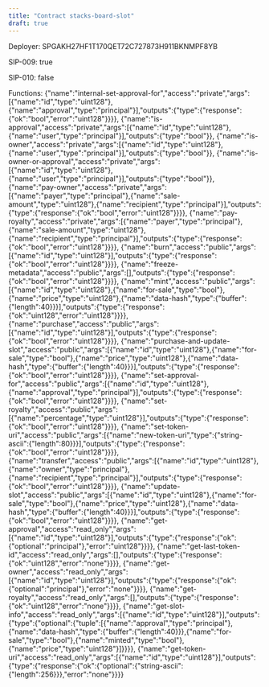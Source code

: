 ```yaml
---
title: "Contract stacks-board-slot"
draft: true
---
```

Deployer: SPGAKH27HF1T170QET72C727873H911BKNMPF8YB

SIP-009: true

SIP-010: false

Functions:
{"name":"internal-set-approval-for","access":"private","args":[{"name":"id","type":"uint128"},{"name":"approval","type":"principal"}],"outputs":{"type":{"response":{"ok":"bool","error":"uint128"}}}}, {"name":"is-approval","access":"private","args":[{"name":"id","type":"uint128"},{"name":"user","type":"principal"}],"outputs":{"type":"bool"}}, {"name":"is-owner","access":"private","args":[{"name":"id","type":"uint128"},{"name":"user","type":"principal"}],"outputs":{"type":"bool"}}, {"name":"is-owner-or-approval","access":"private","args":[{"name":"id","type":"uint128"},{"name":"user","type":"principal"}],"outputs":{"type":"bool"}}, {"name":"pay-owner","access":"private","args":[{"name":"payer","type":"principal"},{"name":"sale-amount","type":"uint128"},{"name":"recipient","type":"principal"}],"outputs":{"type":{"response":{"ok":"bool","error":"uint128"}}}}, {"name":"pay-royalty","access":"private","args":[{"name":"payer","type":"principal"},{"name":"sale-amount","type":"uint128"},{"name":"recipient","type":"principal"}],"outputs":{"type":{"response":{"ok":"bool","error":"uint128"}}}}, {"name":"burn","access":"public","args":[{"name":"id","type":"uint128"}],"outputs":{"type":{"response":{"ok":"bool","error":"uint128"}}}}, {"name":"freeze-metadata","access":"public","args":[],"outputs":{"type":{"response":{"ok":"bool","error":"uint128"}}}}, {"name":"mint","access":"public","args":[{"name":"id","type":"uint128"},{"name":"for-sale","type":"bool"},{"name":"price","type":"uint128"},{"name":"data-hash","type":{"buffer":{"length":40}}}],"outputs":{"type":{"response":{"ok":"uint128","error":"uint128"}}}}, {"name":"purchase","access":"public","args":[{"name":"id","type":"uint128"}],"outputs":{"type":{"response":{"ok":"bool","error":"uint128"}}}}, {"name":"purchase-and-update-slot","access":"public","args":[{"name":"id","type":"uint128"},{"name":"for-sale","type":"bool"},{"name":"price","type":"uint128"},{"name":"data-hash","type":{"buffer":{"length":40}}}],"outputs":{"type":{"response":{"ok":"bool","error":"uint128"}}}}, {"name":"set-approval-for","access":"public","args":[{"name":"id","type":"uint128"},{"name":"approval","type":"principal"}],"outputs":{"type":{"response":{"ok":"bool","error":"uint128"}}}}, {"name":"set-royalty","access":"public","args":[{"name":"percentage","type":"uint128"}],"outputs":{"type":{"response":{"ok":"bool","error":"uint128"}}}}, {"name":"set-token-uri","access":"public","args":[{"name":"new-token-uri","type":{"string-ascii":{"length":80}}}],"outputs":{"type":{"response":{"ok":"bool","error":"uint128"}}}}, {"name":"transfer","access":"public","args":[{"name":"id","type":"uint128"},{"name":"owner","type":"principal"},{"name":"recipient","type":"principal"}],"outputs":{"type":{"response":{"ok":"bool","error":"uint128"}}}}, {"name":"update-slot","access":"public","args":[{"name":"id","type":"uint128"},{"name":"for-sale","type":"bool"},{"name":"price","type":"uint128"},{"name":"data-hash","type":{"buffer":{"length":40}}}],"outputs":{"type":{"response":{"ok":"bool","error":"uint128"}}}}, {"name":"get-approval","access":"read_only","args":[{"name":"id","type":"uint128"}],"outputs":{"type":{"response":{"ok":{"optional":"principal"},"error":"uint128"}}}}, {"name":"get-last-token-id","access":"read_only","args":[],"outputs":{"type":{"response":{"ok":"uint128","error":"none"}}}}, {"name":"get-owner","access":"read_only","args":[{"name":"id","type":"uint128"}],"outputs":{"type":{"response":{"ok":{"optional":"principal"},"error":"none"}}}}, {"name":"get-royalty","access":"read_only","args":[],"outputs":{"type":{"response":{"ok":"uint128","error":"none"}}}}, {"name":"get-slot-info","access":"read_only","args":[{"name":"id","type":"uint128"}],"outputs":{"type":{"optional":{"tuple":[{"name":"approval","type":"principal"},{"name":"data-hash","type":{"buffer":{"length":40}}},{"name":"for-sale","type":"bool"},{"name":"minted","type":"bool"},{"name":"price","type":"uint128"}]}}}}, {"name":"get-token-uri","access":"read_only","args":[{"name":"id","type":"uint128"}],"outputs":{"type":{"response":{"ok":{"optional":{"string-ascii":{"length":256}}},"error":"none"}}}}
